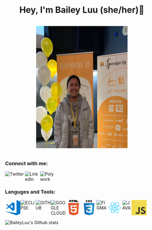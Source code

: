 <h1 align="center"> Hey, I'm Bailey Luu (she/her)👋 </h1>


<!--
![](https://komarev.com/ghpvc/?username=BaileyLuu&color=green)-->
<br/>

<div align="center">
 <img align= "center" alt="profile_pic" title="My First Hackathon" width="300px" height="400px" src="/profile_pic.jpg" >
 </div>
 
<br/>


### Connect with me:

<a href="https://twitter.com/bailey_luu" target="_blank"> <img align= "left" alt="Twitter" title="Twitter" width="65px" src="https://cdn.worldvectorlogo.com/logos/twitter-6.svg" ></a>
<!-- https://cdn.jsdelivr.net/npm/simple-icons@v3/icons/twitter.svg -->
<a href="https://www.linkedin.com/in/baileyluu/" target="_blank"> <img align= "left" alt="LinkedIn" title="LinkedIn" width="50px" src="https://cdn.worldvectorlogo.com/logos/linkedin-icon-2.svg" ></a>
<!-- https://cdn.jsdelivr.net/npm/simple-icons@v3/icons/linkedin.svg -->
<a href="https://www.polywork.com/baileyluu" target="_blank"> <img align= "left" alt="Polywork" title="Polywork" width="50px" src="https://photos.angel.co/startups/i/7453176-7fc8803bec974ee66050c137970c8de8-medium_jpg.jpg?buster=1590678376" ></a>
<br/>
<br/>

### Languges and Tools:
<a href="https://code.visualstudio.com" target="_blank"> <img align= "left" alt="VSCODE" title="Visual Studio Code" width="50px" src="https://raw.githubusercontent.com/github/explore/80688e429a7d4ef2fca1e82350fe8e3517d3494d/topics/visual-studio-code/visual-studio-code.png" ></a>

<a href="http://www.eclipse.org/downloads/packages/release/kepler/sr1/eclipse-ide-java-developers
" target="_blank"> <img align= "left" alt="ECLIPSE" title="Eclipse" width="50px" src="https://cdn.worldvectorlogo.com/logos/eclipse-11.svg" ></a>

<a href="https://github.com" target="_blank"> <img align= "left" alt="GITHUB" title="Github" width="50px" src="https://cdn.worldvectorlogo.com/logos/github-icon-1.svg" ></a>

<a href="https://cloud.google.com" target="_blank"> <img align= "left" alt="GOOGLE CLOUD" title="Google Cloud" width="50px" src="https://cdn.worldvectorlogo.com/logos/google-cloud-1.svg" ></a>

<a href="https://html.com" target="_blank"> <img align= "left" alt="HTML" title="HTML" width="50px" src="https://raw.githubusercontent.com/github/explore/80688e429a7d4ef2fca1e82350fe8e3517d3494d/topics/html/html.png" ></a>

<a href="https://www.w3schools.com/css/" target="_blank"> <img align= "left" alt="CSS" title="CSS" width="50px" src="https://raw.githubusercontent.com/github/explore/80688e429a7d4ef2fca1e82350fe8e3517d3494d/topics/css/css.png" ></a>

<a href="https://www.figma.com" target="_blank"> <img align= "left" alt="FIGMA" title="Figma" width="35px" src="https://cdn.worldvectorlogo.com/logos/figma-1.svg" ></a>
<a href="https://reactjs.org" target="_blank"> <img align= "left" alt="REACT" title="React" width="50px" src="https://raw.githubusercontent.com/github/explore/80688e429a7d4ef2fca1e82350fe8e3517d3494d/topics/react/react.png" ></a>

<a href="https://www.java.com/en/" target="_blank"> <img align= "left" alt="JAVA" title="Java" width="30px" src="https://cdn.worldvectorlogo.com/logos/java-4.svg" ></a>

<a href="https://www.javascript.com" target="_blank"> <img align= "left" alt="JAVASCRIPT" title="JavaScript" width="50px" src="https://raw.githubusercontent.com/github/explore/80688e429a7d4ef2fca1e82350fe8e3517d3494d/topics/javascript/javascript.png" ></a>


<br/>
<br/>
<br/>

![BaileyLuu's Github stats](https://github-readme-stats.vercel.app/api?username=BaileyLuu&show_icons=true&hide_border=true&theme=dark)
<br/>
<br/>
<br/>

<!-- [![Top Langs](https://github-readme-stats.vercel.app/api/top-langs/?username=BaileyLuu&layout=compact&theme=dark)]--> 


